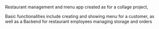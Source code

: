 Restaurant management and menu app created as for a collage project, 

Basic functionalities include creating and showing menu for a customer, as well as a Backend for restaurant employees 
managing storage and orders 
